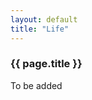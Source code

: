 ```yaml
---
layout: default
title: "Life"
---
```

<div class="row g-5 mb-5">
  <div class="col-md-12">
    <h3 class="fw-bold border-bottom pb-3 mb-5">{{ page.title }}</h3>
  </div>
</div>


To be added
